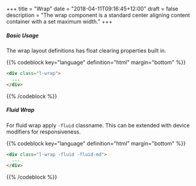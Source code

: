 +++
title = "Wrap"
date = "2018-04-11T09:16:45+12:00"
draft = false
description = "The wrap component is a standard center aligning content container with a set maximum width."
+++

##### Basic Usage

The wrap layout definitions has float clearing properties built in.

{{% codeblock key="language" definition="html" margin="bottom" %}}
```html
<div class="l-wrap">
  ...
</div>
```
{{% /codeblock %}}

##### Fluid Wrap

For fluid wrap apply `-fluid` classname. This can be extended with device modifiers for responsiveness.

{{% codeblock key="language" definition="html" margin="bottom" %}}
```html
<div class="l-wrap -fluid -fluid-md">
  ...
</div>
```
{{% /codeblock %}}
